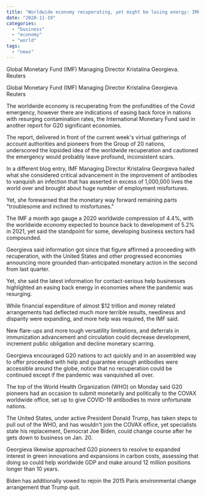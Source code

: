 ```yaml
---
title: "Worldwide economy recuperating, yet might be losing energy: IMF boss"
date: "2020-11-19"
categories: 
  - "business"
  - "economy"
  - "world"
tags: 
  - "news"
---
```


Global Monetary Fund (IMF) Managing Director Kristalina Georgieva. Reuters

Global Monetary Fund (IMF) Managing Director Kristalina Georgieva. Reuters

The worldwide economy is recuperating from the profundities of the Covid emergency, however there are indications of easing back force in nations with resurging contamination rates, the International Monetary Fund said in another report for G20 significant economies.

The report, delivered in front of the current week's virtual gatherings of account authorities and pioneers from the Group of 20 nations, underscored the lopsided idea of the worldwide recuperation and cautioned the emergency would probably leave profound, inconsistent scars.

In a different blog entry, IMF Managing Director Kristalina Georgieva hailed what she considered critical advancement in the improvement of antibodies to vanquish an infection that has asserted in excess of 1,000,000 lives the world over and brought about huge number of employment misfortunes.

Yet, she forewarned that the monetary way forward remaining parts "troublesome and inclined to misfortunes."

The IMF a month ago gauge a 2020 worldwide compression of 4.4%, with the worldwide economy expected to bounce back to development of 5.2% in 2021, yet said the standpoint for some, developing business sectors had compounded.

Georgieva said information got since that figure affirmed a proceeding with recuperation, with the United States and other progressed economies announcing more grounded than-anticipated monetary action in the second from last quarter.

Yet, she said the latest information for contact-serious help businesses highlighted an easing back energy in economies where the pandemic was resurging.

While financial expenditure of almost $12 trillion and money related arrangements had deflected much more terrible results, neediness and disparity were expanding, and more help was required, the IMF said.

New flare-ups and more tough versatility limitations, and deferrals in immunization advancement and circulation could decrease development, increment public obligation and decline monetary scarring.

Georgieva encouraged G20 nations to act quickly and in an assembled way to offer proceeded with help and guarantee enough antibodies were accessible around the globe, notice that no recuperation could be continued except if the pandemic was vanquished all over.

The top of the World Health Organization (WHO) on Monday said G20 pioneers had an occasion to submit monetarily and politically to the COVAX worldwide office, set up to give COVID-19 antibodies to more unfortunate nations.

The United States, under active President Donald Trump, has taken steps to pull out of the WHO, and has wouldn't join the COVAX office, yet specialists state his replacement, Democrat Joe Biden, could change course after he gets down to business on Jan. 20.

Georgieva likewise approached G20 pioneers to resolve to expanded interest in green innovations and expansions in carbon costs, assessing that doing so could help worldwide GDP and make around 12 million positions longer than 10 years.

Biden has additionally vowed to rejoin the 2015 Paris environmental change arrangement that Trump quit.
